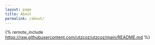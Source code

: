 ```yaml
---
layout: page
title: About
permalink: /about/
---
```


{% remote_include https://raw.githubusercontent.com/utzcoz/utzcoz/main/README.md %}
